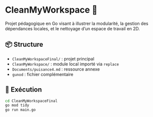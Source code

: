 # CleanMyWorkspace 🧼

Projet pédagogique en Go visant à illustrer la modularité, la gestion des dépendances locales, et le nettoyage d’un espace de travail en 2D.

## 📦 Structure

- `CleanMyWorkspaceFinal/` : projet principal
- `CleanMyWorkspace/` : module local importé via `replace`
- `Documents/puisance4.md` : ressource annexe
- `gunod` : fichier complémentaire

## 🚀 Exécution

```bash
cd CleanMyWorkspaceFinal
go mod tidy
go run main.go
